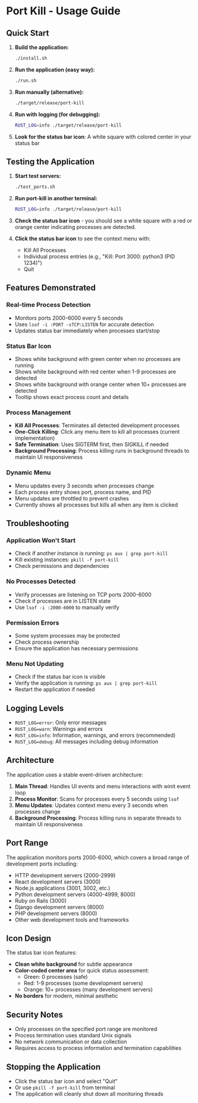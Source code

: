 # Port Kill - Usage Guide

## Quick Start

1. **Build the application:**
   ```bash
   ./install.sh
   ```

2. **Run the application (easy way):**
   ```bash
   ./run.sh
   ```

3. **Run manually (alternative):**
   ```bash
   ./target/release/port-kill
   ```

4. **Run with logging (for debugging):**
   ```bash
   RUST_LOG=info ./target/release/port-kill
   ```

5. **Look for the status bar icon**: A white square with colored center in your status bar

## Testing the Application

1. **Start test servers:**
   ```bash
   ./test_ports.sh
   ```

2. **Run port-kill in another terminal:**
   ```bash
   RUST_LOG=info ./target/release/port-kill
   ```

3. **Check the status bar icon** - you should see a white square with a red or orange center indicating processes are detected.

4. **Click the status bar icon** to see the context menu with:
   - Kill All Processes
   - Individual process entries (e.g., "Kill: Port 3000: python3 (PID 1234)")
   - Quit

## Features Demonstrated

### Real-time Process Detection
- Monitors ports 2000-6000 every 5 seconds
- Uses `lsof -i :PORT -sTCP:LISTEN` for accurate detection
- Updates status bar immediately when processes start/stop

### Status Bar Icon
- Shows white background with green center when no processes are running
- Shows white background with red center when 1-9 processes are detected
- Shows white background with orange center when 10+ processes are detected
- Tooltip shows exact process count and details

### Process Management
- **Kill All Processes**: Terminates all detected development processes
- **One-Click Killing**: Click any menu item to kill all processes (current implementation)
- **Safe Termination**: Uses SIGTERM first, then SIGKILL if needed
- **Background Processing**: Process killing runs in background threads to maintain UI responsiveness

### Dynamic Menu
- Menu updates every 3 seconds when processes change
- Each process entry shows port, process name, and PID
- Menu updates are throttled to prevent crashes
- Currently shows all processes but kills all when any item is clicked

## Troubleshooting

### Application Won't Start
- Check if another instance is running: `ps aux | grep port-kill`
- Kill existing instances: `pkill -f port-kill`
- Check permissions and dependencies

### No Processes Detected
- Verify processes are listening on TCP ports 2000-6000
- Check if processes are in LISTEN state
- Use `lsof -i :2000-6000` to manually verify

### Permission Errors
- Some system processes may be protected
- Check process ownership
- Ensure the application has necessary permissions

### Menu Not Updating
- Check if the status bar icon is visible
- Verify the application is running: `ps aux | grep port-kill`
- Restart the application if needed

## Logging Levels

- `RUST_LOG=error`: Only error messages
- `RUST_LOG=warn`: Warnings and errors
- `RUST_LOG=info`: Information, warnings, and errors (recommended)
- `RUST_LOG=debug`: All messages including debug information

## Architecture

The application uses a stable event-driven architecture:

1. **Main Thread**: Handles UI events and menu interactions with winit event loop
2. **Process Monitor**: Scans for processes every 5 seconds using `lsof`
3. **Menu Updates**: Updates context menu every 3 seconds when processes change
4. **Background Processing**: Process killing runs in separate threads to maintain UI responsiveness

## Port Range

The application monitors ports 2000-6000, which covers a broad range of development ports including:
- HTTP development servers (2000-2999)
- React development servers (3000)
- Node.js applications (3001, 3002, etc.)
- Python development servers (4000-4999, 8000)
- Ruby on Rails (3000)
- Django development servers (8000)
- PHP development servers (8000)
- Other web development tools and frameworks

## Icon Design

The status bar icon features:
- **Clean white background** for subtle appearance
- **Color-coded center area** for quick status assessment:
  - Green: 0 processes (safe)
  - Red: 1-9 processes (some development servers)
  - Orange: 10+ processes (many development servers)
- **No borders** for modern, minimal aesthetic

## Security Notes

- Only processes on the specified port range are monitored
- Process termination uses standard Unix signals
- No network communication or data collection
- Requires access to process information and termination capabilities

## Stopping the Application

- Click the status bar icon and select "Quit"
- Or use `pkill -f port-kill` from terminal
- The application will cleanly shut down all monitoring threads
